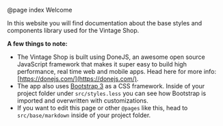 @page index Welcome

In this website you will find documentation about the base styles and components 
library used for the Vintage Shop.

**A few things to note:**
- The Vintage Shop is built using DoneJS, an awesome open source JavaScript framework 
that makes it super easy to build high performance, real time web and mobile apps. 
Head here for more info: [https://donejs.com/](https://donejs.com/).
- The app also uses [Bootstrap 3](http://getbootstrap.com/) as a CSS framework. Inside of your project folder under `src/styles.less` you can see how Bootstrap is imported and overwritten with customizations.
- If you want to edit this page or other `@pages` like this, head to `src/base/markdown` inside of your project folder.